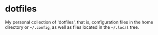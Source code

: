 # dotfiles #

My personal collection of 'dotfiles', that is, configuration files in the home
directory or `~/.config`, as well as files located in the `~/.local` tree.
